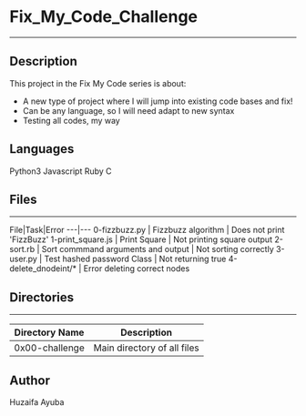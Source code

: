 # Fix_My_Code_Challenge
---
## Description

This project in the Fix My Code series is about:
* A new type of project where I will jump into existing code bases and fix!
* Can be any language, so I will need adapt to new syntax
* Testing all codes, my way

## Languages
Python3
Javascript
Ruby
C

## Files
---
File|Task|Error
---|---
0-fizzbuzz.py | Fizzbuzz algorithm | Does not print 'FizzBuzz'
1-print_square.js | Print Square | Not printing square output
2-sort.rb | Sort commmand arguments and output | Not sorting correctly
3-user.py | Test hashed password Class | Not returning true
4-delete_dnodeint/* | Error deleting correct nodes

## Directories
---
Directory Name | Description
---|---
0x00-challenge | Main directory of all files

## Author
Huzaifa Ayuba
